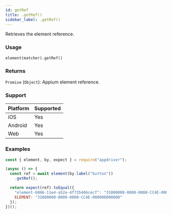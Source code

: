 ```yaml
---
id: getRef
title: .getRef()
sidebar_label: .getRef()
---
```


Retrieves the element reference.

### Usage

```text
element(matcher).getRef()
```

### Returns

`Promise` (`Object`): Appium element reference.

### Support

| Platform | Supported |
| -------- | --------- |
| iOS      | Yes       |
| Android  | Yes       |
| Web      | Yes       |

### Examples

```javascript
const { element, by, expect } = require("appdriver");

(async () => {
  const ref = await element(by.label("button"))
    .getRef();

  return expect(ref).toEqual({
    "element-6066-11e4-a52e-4f735466cecf": "31000000-0000-0000-CC4E-000000000000",
    ELEMENT: "31000000-0000-0000-CC4E-000000000000"
  });
})();
```
